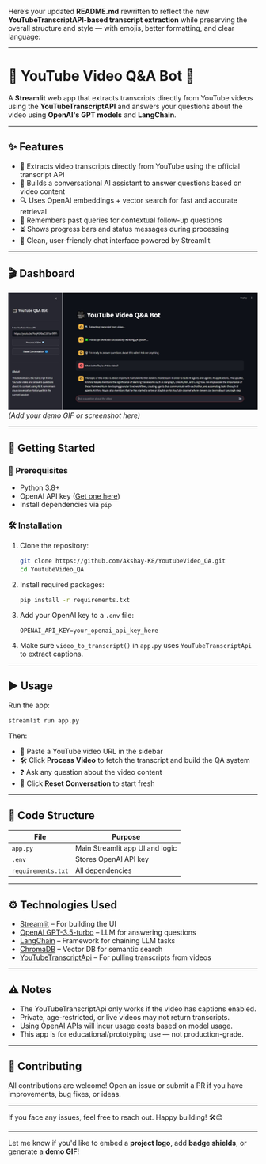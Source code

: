 Here’s your updated **README.md** rewritten to reflect the new **YouTubeTranscriptAPI-based transcript extraction** while preserving the overall structure and style — with emojis, better formatting, and clear language:

---

# 🎥 YouTube Video Q\&A Bot 🤖

A **Streamlit** web app that extracts transcripts directly from YouTube videos using the **YouTubeTranscriptAPI** and answers your questions about the video using **OpenAI's GPT models** and **LangChain**.

---

## ✨ Features

* 📜 Extracts video transcripts directly from YouTube using the official transcript API
* 🤖 Builds a conversational AI assistant to answer questions based on video content
* 🔍 Uses OpenAI embeddings + vector search for fast and accurate retrieval
* 🧠 Remembers past queries for contextual follow-up questions
* ⏳ Shows progress bars and status messages during processing
* 💬 Clean, user-friendly chat interface powered by Streamlit

---

## 🎬 Dashboard

![dashboard](dashboard.jpg)
*(Add your demo GIF or screenshot here)*

---

## 🚀 Getting Started

### 🔧 Prerequisites

* Python 3.8+
* OpenAI API key ([Get one here](https://platform.openai.com/account/api-keys))
* Install dependencies via `pip`

### 🛠️ Installation

1. Clone the repository:

   ```bash
   git clone https://github.com/Akshay-K8/YoutubeVideo_QA.git
   cd YoutubeVideo_QA
   ```

2. Install required packages:

   ```bash
   pip install -r requirements.txt
   ```

3. Add your OpenAI key to a `.env` file:

   ```
   OPENAI_API_KEY=your_openai_api_key_here
   ```

4. Make sure `video_to_transcript()` in `app.py` uses `YouTubeTranscriptApi` to extract captions.

---

## ▶️ Usage

Run the app:

```bash
streamlit run app.py
```

Then:

* 🔗 Paste a YouTube video URL in the sidebar
* 🛠 Click **Process Video** to fetch the transcript and build the QA system
* ❓ Ask any question about the video content
* 🔄 Click **Reset Conversation** to start fresh

---

## 🧱 Code Structure

| File               | Purpose                                            |
| ------------------ | -------------------------------------------------- |
| `app.py`           | Main Streamlit app UI and logic                    |
| `.env`             | Stores OpenAI API key                              |
| `requirements.txt` | All dependencies                                   |

---

## ⚙️ Technologies Used

* [Streamlit](https://streamlit.io/) – For building the UI
* [OpenAI GPT-3.5-turbo](https://platform.openai.com/docs/models/gpt-3-5) – LLM for answering questions
* [LangChain](https://www.langchain.com/) – Framework for chaining LLM tasks
* [ChromaDB](https://www.trychroma.com/) – Vector DB for semantic search
* [YouTubeTranscriptApi](https://pypi.org/project/youtube-transcript-api/) – For pulling transcripts from videos

---

## ⚠️ Notes

* The YouTubeTranscriptApi only works if the video has captions enabled.
* Private, age-restricted, or live videos may not return transcripts.
* Using OpenAI APIs will incur usage costs based on model usage.
* This app is for educational/prototyping use — not production-grade.

---

## 🤝 Contributing

All contributions are welcome!
Open an issue or submit a PR if you have improvements, bug fixes, or ideas.

---

If you face any issues, feel free to reach out. Happy building! 🛠️😊

---

Let me know if you'd like to embed a **project logo**, add **badge shields**, or generate a **demo GIF**!
